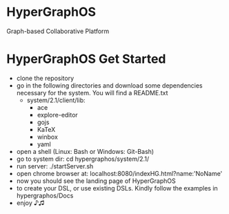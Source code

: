 # HyperGraphOS
Graph-based Collaborative Platform

# HyperGraphOS Get Started
- clone the repository
- go in the following directories and download some dependencies necessary for the system. You will find a README.txt
    - system/2.1/client/lib:
        - ace
        - explore-editor
        - gojs
        - KaTeX
        - winbox
        - yaml
- open a shell (Linux: Bash or Windows: Git-Bash)
- go to system dir: cd hypergraphos/system/2.1/
- run server: ./startServer.sh
- open chrome browser at: localhost:8080/indexHG.html?name:'NoName'
- now you should see the landing page of HyperGraphOS
- to create your DSL, or use existing DSLs. Kindly follow the examples in hypergraphos/Docs
- enjoy ♪♫

